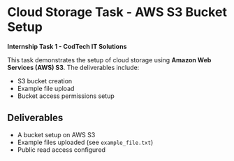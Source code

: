 # Cloud Storage Task - AWS S3 Bucket Setup

**Internship Task 1 - CodTech IT Solutions**

This task demonstrates the setup of cloud storage using **Amazon Web Services (AWS) S3**. The deliverables include:

- S3 bucket creation
- Example file upload
- Bucket access permissions setup

## Deliverables

- A bucket setup on AWS S3
- Example files uploaded (see `example_file.txt`)
- Public read access configured
